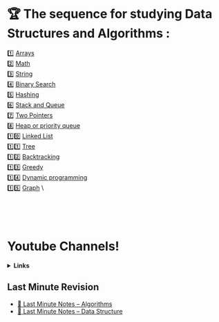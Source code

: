 
 # 🏆  The sequence for studying Data Structures and Algorithms :

1️⃣  [Arrays](https://github.com/sumitsojha88/Placement-Preparation/tree/main/Interview%20Bit%20Solutions/Arrays) \
2️⃣  [Math](https://github.com/sumitsojha88/Placement-Preparation/tree/main/Interview%20Bit%20Solutions/Math) \
3️⃣  [String](https://github.com/sumitsojha88/Placement-Preparation/tree/main/Interview%20Bit%20Solutions/String) \
4️⃣  [Binary Search](https://github.com/sumitsojha88/Placement-Preparation/tree/main/Interview%20Bit%20Solutions/Binary%20Search)\
5️⃣  [Hashing](https://github.com/sumitsojha88/Placement-Preparation/tree/main/Interview%20Bit%20Solutions/Hashing)\
6️⃣  [Stack and Queue](https://github.com/sumitsojha88/Placement-Preparation/tree/main/Interview%20Bit%20Solutions/Stacks%20And%20Queues)\
7️⃣  [Two Pointers](https://github.com/sumitsojha88/Placement-Preparation/tree/main/Interview%20Bit%20Solutions/Two%20Pointer) \
8️⃣  [Heap or priority queue](https://github.com/sumitsojha88/Placement-Preparation/tree/main/Interview%20Bit%20Solutions/Heaps%20and%20Maps) \
1️⃣0️⃣ [Linked List](https://github.com/sumitsojha88/Placement-Preparation/tree/main/Interview%20Bit%20Solutions/Linked%20List) \
1️⃣1️⃣ [Tree](https://github.com/sumitsojha88/Placement-Preparation/tree/main/Interview%20Bit%20Solutions/Tree%20Data%20Structure) \
1️⃣2️⃣ [Backtracking](https://github.com/sumitsojha88/Placement-Preparation/tree/main/Interview%20Bit%20Solutions/Backtracking) \
1️⃣3️⃣ [Greedy](https://github.com/sumitsojha88/Placement-Preparation/tree/main/Interview%20Bit%20Solutions/Greedy) \
1️⃣4️⃣ [Dynamic programming](https://github.com/sumitsojha88/Placement-Preparation/tree/main/Interview%20Bit%20Solutions/Dynamic%20Programming) \
1️⃣5️⃣ [Graph](https://github.com/sumitsojha88/Placement-Preparation/tree/main/Interview%20Bit%20Solutions/Graph) \
    

 <br><br><br>
# Youtube Channels!

<details>
  <summary><b>Links</b></summary>
 
 
### Number Theory (Mathematics)
 - **CodeNCode** - https://www.youtube.com/watch?v=eRkqvQtm4DU&list=PL2q4fbVm1Ik4liHX78IRslXzUr8z5QxsG
---
 ### Recursion and BackTracking
 - **Aditya Verma** - https://www.youtube.com/watch?v=kHi1DUhp9kM&list=PL_z_8CaSLPWeT1ffjiImo0sYTcnLzo-wY
 - **Codealittle** - https://www.youtube.com/watch?v=-9FinR1AVys&list=PL1oKdRlSbldN8ffk23nuYQZwO0HSIPy9F 
---
 ### Bit Manipulations
 - **Codealittle** - https://www.youtube.com/watch?v=5upadP-hWXQ&list=PL1oKdRlSbldNz2p_xrBMf2GhCKRm-cH2A 
 - **codencode** - https://www.youtube.com/watch?v=efL86JCONH0&list=PL2q4fbVm1Ik7ip1VkWwe5U_CEb93vw6Iu
---
 ### Graph Theory
 - **CodeNcode** - https://www.youtube.com/watch?v=VW85xQ6GJP4&list=PL2q4fbVm1Ik6DCzm9XZJbNwyHtHGclcEh
 - **Hitesh Tripathi** - https://www.youtube.com/watch?v=1BPQYzCYDx4&list=PLJOYB9TDUqmlnn9mu11qHxxQK_ioX9Wdm
---
 ### Dynamic Programing
 - **Tushar Roy** - https://www.youtube.com/watch?v=8LusJS5-AGo&list=PLrmLmBdmIlpsHaNTPP_jHHDx_os9ItYXr
 - **GeeksforGeeks** - https://www.youtube.com/watch?v=mmjDZGSr7EA&list=PLqM7alHXFySGbXhWx7sBJEwY2DnhDjmxm
 - **Aditya Verma** - https://www.youtube.com/watch?v=mmjDZGSr7EA&list=PLqM7alHXFySGbXhWx7sBJEwY2DnhDjmxm
 - **TakeYouForward** - https://www.youtube.com/watch?v=PPi3326JhGc&list=PLgUwDviBIf0pmD4Eur6Cl5XfBO4EtgKGe 
---
 
 
</details>

## Last Minute Revision

- [📙 Last Minute Notes – Algorithms](https://www.geeksforgeeks.org/lmns-algorithms-gq/)
- [📙 Last Minute Notes – Data Structure](https://www.geeksforgeeks.org/lmns-gq/lmns-data-structure-gq/)
